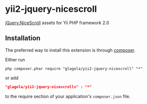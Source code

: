 yii2-jquery-nicescroll
============

[jQuery.NiceScroll](https://github.com/inuyaksa/jquery.nicescroll) assets for Yii PHP framework 2.0

Installation
------------
The preferred way to install this extension is through [composer](http://getcomposer.org/download/).

Either run

```
php composer.phar require "glagola/yii2-jquery-nicescroll" "*"
```

or add

```json
"glagola/yii2-jquery-nicescrolls" : "*"
```

to the require section of your application's `composer.json` file.
